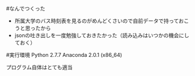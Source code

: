 #なんでつくった
* 所属大学のバス時刻表を見るのがめんどくさいので自前データで持っておこうと思ったから
* jsonの吐き出しを一度勉強しておきたかった（読み込みはいつかの機会にしておく）

#実行環境
Python 2.7.7 Anaconda 2.0.1 (x86_64)

プログラム自体はとても適当